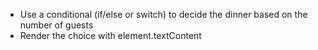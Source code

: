 - Use a conditional (if/else or switch) to decide the 
  dinner based on the number of guests
- Render the choice with element.textContent